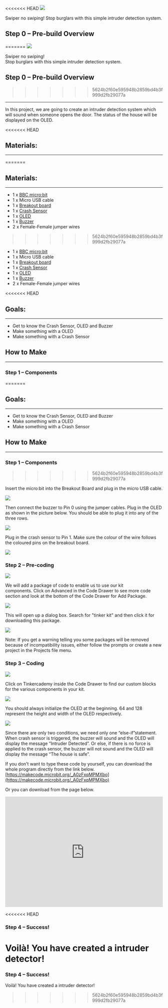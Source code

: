<<<<<<< HEAD
![](https://i.imgur.com/RL8DL2M.png)

Swiper no swiping!
Stop burglars with this simple intruder detection system.


## Step 0 – Pre-build Overview  
=======
![](https://i.imgur.com/beCyIpm.png)

Swiper no swiping!  
Stop burglars with this simple intruder detection system.  


## Step 0 – Pre-build Overview        
>>>>>>> 5624b2f60e595948b2859bd4b3f999d2fb29077a
---

In this project, we are going to create an intruder detection system which will sound when someone opens the door. The status of the house will be displayed on the OLED.  


<<<<<<< HEAD
## Materials:  
---
=======
## Materials:      
---

- 1 x [BBC micro:bit](http://www.elecfreaks.com/estore/micro-bit-board.html)  
- 1 x Micro USB cable  
- 1 x [Breakout board](http://www.elecfreaks.com/estore/elecfreaks-micro-bit-breakout-board.html)  
- 1 x [Crash Sensor](https://www.elecfreaks.com/estore/octopus-crash-sensor-brick.html)  
- 1 x [OLED](https://www.elecfreaks.com/estore/iic-oled.html)  
- 1 x [Buzzer](https://www.elecfreaks.com/estore/octopus-passive-buzzer-brick-obpb01.html)  
- 2 x Female-Female jumper wires  
>>>>>>> 5624b2f60e595948b2859bd4b3f999d2fb29077a

- 1 x [BBC micro:bit](http://www.elecfreaks.com/estore/micro-bit-board.html)
- 1 x Micro USB cable
- 1 x [Breakout board](http://www.elecfreaks.com/estore/elecfreaks-micro-bit-breakout-board.html)
- 1 x [Crash Sensor](https://www.elecfreaks.com/estore/octopus-crash-sensor-brick.html)
- 1 x [OLED](https://www.elecfreaks.com/estore/iic-oled.html)
- 1 x [Buzzer](https://www.elecfreaks.com/estore/octopus-passive-buzzer-brick-obpb01.html)
- 2 x Female-Female jumper wires

<<<<<<< HEAD

## Goals:  
---

- Get to know the Crash Sensor, OLED and Buzzer
- Make something with a OLED
- Make something with a Crash Sensor


## How to Make    
---  

### Step 1 – Components    
=======
## Goals:       
---

- Get to know the Crash Sensor, OLED and Buzzer  
- Make something with a OLED  
- Make something with a Crash Sensor  


## How to Make       
---

### Step 1 – Components   
>>>>>>> 5624b2f60e595948b2859bd4b3f999d2fb29077a

Insert the micro:bit into the Breakout Board and plug in the micro USB cable.  

![](https://i.imgur.com/cvJnbqE.jpg)  

Then connect the buzzer to Pin 0 using the jumper cables. Plug in the OLED as shown in the picture below. You should be able to plug it into any of the three rows.  

![](https://i.imgur.com/3benydL.jpg)  

Plug in the crash sensor to Pin 1. Make sure the colour of the wire follows the coloured pins on the breakout board.  

![](https://i.imgur.com/YvQkd81.jpg)  


### Step 2 – Pre-coding      

![](https://i.imgur.com/qPgEmnW.jpg)  

We will add a package of code to enable us to use our kit components. Click on Advanced in the Code Drawer to see more code section and look at the bottom of the Code Drawer for Add Package.  

![](https://i.imgur.com/IWhPZeP.png)  

This will open up a dialog box. Search for "tinker kit" and then click it for downloading this package.   

![](https://i.imgur.com/b0vriWO.png)  

Note: If you get a warning telling you some packages will be removed because of incompatibility issues, either follow the prompts or create a new project in the Projects file menu.  


### Step 3 – Coding      

![](https://i.imgur.com/OKjXb0c.jpg)  

Click on Tinkercademy inside the Code Drawer to find our custom blocks for the various components in your kit.  

![](https://i.imgur.com/UwHfSVv.jpg)   

You should always initialize the OLED at the beginning. 64 and 128 represent the height and width of the OLED respectively.  

![](https://i.imgur.com/GIhLCLU.jpg)  

Since there are only two conditions, we need only one “else-if”statement.  
When crash sensor is triggered, the buzzer will sound and the OLED will display the message “Intruder Detected”. Or else, if there is no force is applied to the crash sensor, the buzzer will not sound and the OLED will display the message “The house is safe”.

If you don't want to type these code by yourself, you can download the whole program directly from the link below.   [https://makecode.microbit.org/_A0zFxqMPMXbo](https://makecode.microbit.org/_A0zFxqMPMXbo)  

Or you can download from the page below.  

<div style="position:relative;height:0;padding-bottom:70%;overflow:hidden;"><iframe style="position:absolute;top:0;left:0;width:100%;height:100%;" src="https://makecode.microbit.org/#pub:_A0zFxqMPMXbo" frameborder="0" sandbox="allow-popups allow-forms allow-scripts allow-same-origin"></iframe></div>  


<<<<<<< HEAD
### Step 4 – Success!    

Voilà! You have created a intruder detector!
=======
### Step 4 – Success!  

Voilà! You have created a intruder detector!  
>>>>>>> 5624b2f60e595948b2859bd4b3f999d2fb29077a
